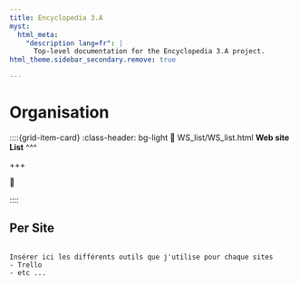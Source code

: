 ```yaml
---
title: Encyclopedia 3.A
myst:
  html_meta:
    "description lang=fr": |
      Top-level documentation for the Encyclopedia 3.A project.
html_theme.sidebar_secondary.remove: true

---
```


# Organisation

::::{grid-item-card}
:class-header: bg-light
:link: WS_list/WS_list.html
**Web site List**
^^^

+++

🎤

::::

## Per Site

```{note}

Insérer ici les différents outils que j'utilise pour chaque sites
- Trello 
- etc ...

```



